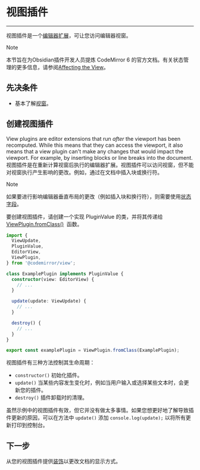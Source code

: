 <!--
 * @Author: Raistlind johnd0712@gmail.com
 * @Date: 2024-01-18 10:18:00
 * @LastEditors: Raistlind
 * @LastEditTime: 2024-01-18 10:18:00
 * @Description:
-->

# 视图插件

---

视图插件是一个[编辑器扩展](./editor-extensions.md)，可让您访问编辑器视窗。

> [!NOTE]
>
> 本节旨在为Obsidian插件开发人员提炼 CodeMirror 6 的官方文档。有关状态管理的更多信息，请参阅[Affecting the View](https://codemirror.net/docs/guide/#affecting-the-view)。

## 先决条件

- 基本了解[视窗](./viewport.md)。

## 创建视图插件

View plugins are editor extensions that run *after* the viewport has been recomputed. While this means that they can access the viewport, it also means that a view plugin can't make any changes that would impact the viewport. For example, by inserting blocks or line breaks into the document.  
视图插件是在重新计算视窗后执行的编辑器扩展。视图插件可以访问视窗，但不能对视窗执行产生影响的更改。例如，通过在文档中插入块或换行符。

> [!NOTE]
>
> 如果要进行影响编辑器垂直布局的更改（例如插入块和换行符），则需要使用[状态字段](./state-fields.md)。

要创建视图插件，请创建一个实现 PluginValue 的类，并将其传递给 [ViewPlugin.fromClass()](https://codemirror.net/docs/ref/#view.ViewPlugin%5EfromClass)  函数。

```ts
import {
  ViewUpdate,
  PluginValue,
  EditorView,
  ViewPlugin,
} from '@codemirror/view';

class ExamplePlugin implements PluginValue {
  constructor(view: EditorView) {
    // ...
  }

  update(update: ViewUpdate) {
    // ...
  }

  destroy() {
    // ...
  }
}

export const examplePlugin = ViewPlugin.fromClass(ExamplePlugin);
```

视图插件有三种方法控制其生命周期：

- `constructor()` 初始化插件。
- `update()` 当某些内容发生变化时，例如当用户输入或选择某些文本时，会更新您的插件。
- `destroy()` 插件卸载时的清理。

虽然示例中的视图插件有效，但它并没有做太多事情。如果您想更好地了解导致插件更新的原因，可以在方法中 `update()` 添加 `console.log(update);` 以将所有更新打印到控制台。

## 下一步

从您的视图插件提供[装饰](./decorations.md)以更改文档的显示方式。
